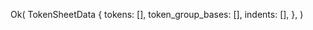 Ok(
    TokenSheetData {
        tokens: [],
        token_group_bases: [],
        indents: [],
    },
)